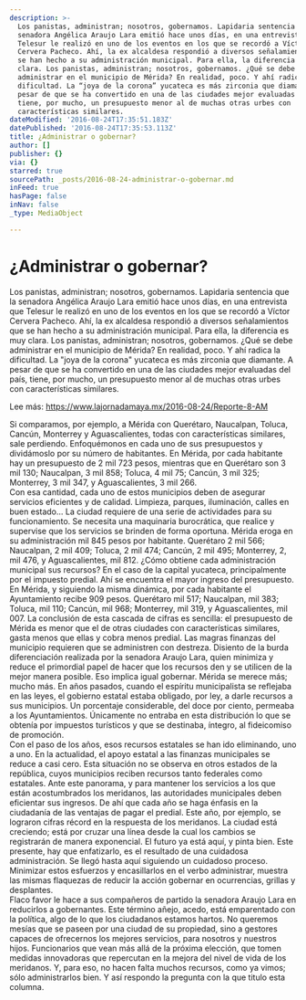 ```yaml
---
description: >-
  Los panistas, administran; nosotros, gobernamos. Lapidaria sentencia que la
  senadora Angélica Araujo Lara emitió hace unos días, en una entrevista que
  Telesur le realizó en uno de los eventos en los que se recordó a Víctor
  Cervera Pacheco. Ahí, la ex alcaldesa respondió a diversos señalamientos que
  se han hecho a su administración municipal. Para ella, la diferencia es muy
  clara. Los panistas, administran; nosotros, gobernamos. ¿Qué se debe
  administrar en el municipio de Mérida? En realidad, poco. Y ahí radica la
  dificultad. La “joya de la corona” yucateca es más zirconia que diamante. A
  pesar de que se ha convertido en una de las ciudades mejor evaluadas del país,
  tiene, por mucho, un presupuesto menor al de muchas otras urbes con
  características similares. 
dateModified: '2016-08-24T17:35:51.183Z'
datePublished: '2016-08-24T17:35:53.113Z'
title: ¿Administrar o gobernar?
author: []
publisher: {}
via: {}
starred: true
sourcePath: _posts/2016-08-24-administrar-o-gobernar.md
inFeed: true
hasPage: false
inNav: false
_type: MediaObject

---
```

# ¿Administrar o gobernar?

Los panistas, administran; nosotros, gobernamos. Lapidaria sentencia que la senadora Angélica Araujo Lara emitió hace unos días, en una entrevista que Telesur le realizó en uno de los eventos en los que se recordó a Víctor Cervera Pacheco. Ahí, la ex alcaldesa respondió a diversos señalamientos que se han hecho a su administración municipal. Para ella, la diferencia es muy clara. Los panistas, administran; nosotros, gobernamos. ¿Qué se debe administrar en el municipio de Mérida? En realidad, poco. Y ahí radica la dificultad. La "joya de la corona" yucateca es más zirconia que diamante. A pesar de que se ha convertido en una de las ciudades mejor evaluadas del país, tiene, por mucho, un presupuesto menor al de muchas otras urbes con características similares.

Lee más: https://www.lajornadamaya.mx/2016-08-24/Reporte-8-AM

Si comparamos, por ejemplo, a Mérida con Querétaro, Naucalpan, Toluca, Cancún, Monterrey y Aguascalientes, todas con características similares, sale perdiendo. Enfoquémonos en cada uno de sus presupuestos y dividámoslo por su número de habitantes. En Mérida, por cada habitante hay un presupuesto de 2 mil 723 pesos, mientras que en Querétaro son 3 mil 130; Naucalpan, 3 mil 858; Toluca, 4 mil 75; Cancún, 3 mil 325; Monterrey, 3 mil 347, y Aguascalientes, 3 mil 266\.   
Con esa cantidad, cada uno de estos municipios deben de asegurar servicios eficientes y de calidad. Limpieza, parques, iluminación, calles en buen estado... La ciudad requiere de una serie de actividades para su funcionamiento. Se necesita una maquinaria burocrática, que realice y supervise que los servicios se brinden de forma oportuna. Mérida eroga en su administración mil 845 pesos por habitante. Querétaro 2 mil 566; Naucalpan, 2 mil 409; Toluca, 2 mil 474; Cancún, 2 mil 495; Monterrey, 2, mil 476, y Aguascalientes, mil 812\. ¿Cómo obtiene cada administración municipal sus recursos? En el caso de la capital yucateca, principalmente por el impuesto predial. Ahí se encuentra el mayor ingreso del presupuesto.   
En Mérida, y siguiendo la misma dinámica, por cada habitante el Ayuntamiento recibe 909 pesos. Querétaro mil 517; Naucalpan, mil 383; Toluca, mil 110; Cancún, mil 968; Monterrey, mil 319, y Aguascalientes, mil 007\. La conclusión de esta cascada de cifras es sencilla: el presupuesto de Mérida es menor que el de otras ciudades con características similares, gasta menos que ellas y cobra menos predial. Las magras finanzas del municipio requieren que se administren con destreza. Disiento de la burda diferenciación realizada por la senadora Araujo Lara, quien minimiza y reduce el primordial papel de hacer que los recursos den y se utilicen de la mejor manera posible. Eso implica igual gobernar. Mérida se merece más; mucho más. En años pasados, cuando el espíritu municipalista se reflejaba en las leyes, el gobierno estatal estaba obligado, por ley, a darle recursos a sus municipios. Un porcentaje considerable, del doce por ciento, permeaba a los Ayuntamientos. Únicamente no entraba en esta distribución lo que se obtenía por impuestos turísticos y que se destinaba, íntegro, al fideicomiso de promoción.   
Con el paso de los años, esos recursos estatales se han ido eliminando, uno a uno. En la actualidad, el apoyo estatal a las finanzas municipales se reduce a casi cero. Esta situación no se observa en otros estados de la república, cuyos municipios reciben recursos tanto federales como estatales. Ante este panorama, y para mantener los servicios a los que están acostumbrados los meridanos, las autoridades municipales deben eficientar sus ingresos. De ahí que cada año se haga énfasis en la ciudadanía de las ventajas de pagar el predial. Este año, por ejemplo, se lograron cifras récord en la respuesta de los meridanos. La ciudad está creciendo; está por cruzar una línea desde la cual los cambios se registrarán de manera exponencial. El futuro ya está aquí, y pinta bien. Este presente, hay que enfatizarlo, es el resultado de una cuidadosa administración. Se llegó hasta aquí siguiendo un cuidadoso proceso. Minimizar estos esfuerzos y encasillarlos en el verbo administrar, muestra las mismas flaquezas de reducir la acción gobernar en ocurrencias, grillas y desplantes.   
Flaco favor le hace a sus compañeros de partido la senadora Araujo Lara en reducirlos a gobernantes. Este término añejo, acedo, está emparentado con la política, algo de lo que los ciudadanos estamos hartos. No queremos mesías que se paseen por una ciudad de su propiedad, sino a gestores capaces de ofrecernos los mejores servicios, para nosotros y nuestros hijos. Funcionarios que vean más allá de la próxima elección, que tomen medidas innovadoras que repercutan en la mejora del nivel de vida de los meridanos. Y, para eso, no hacen falta muchos recursos, como ya vimos; sólo administrarlos bien. Y así respondo la pregunta con la que titulo esta columna.
